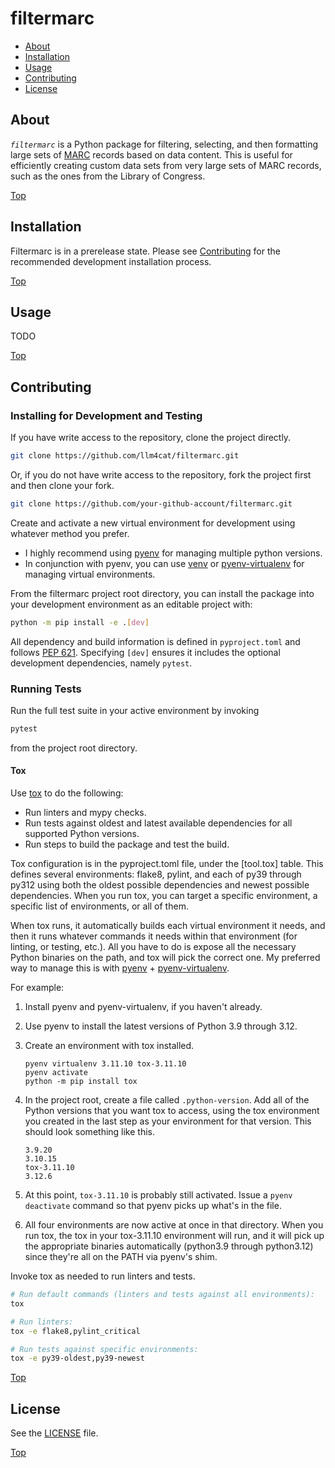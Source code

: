 filtermarc
==========

* [About](#about)
* [Installation](#installation)
* [Usage](#usage)
* [Contributing](#contributing)
* [License](#license)


## About

*`filtermarc`* is a Python package for filtering, selecting, and then
formatting large sets of [MARC][about-marc] records based on data content. This
is useful for efficiently creating custom data sets from very large sets of
MARC records, such as the ones from the Library of Congress.

[Top](#top)


## Installation

Filtermarc is in a prerelease state. Please see [Contributing](#contributing)
for the recommended development installation process.

[Top](#top)


## Usage

TODO

[Top](#top)


## Contributing

### Installing for Development and Testing

If you have write access to the repository, clone the project directly.

```bash
git clone https://github.com/llm4cat/filtermarc.git
```

Or, if you do not have write access to the repository, fork the project first
and then clone your fork.

```bash
git clone https://github.com/your-github-account/filtermarc.git
```

Create and activate a new virtual environment for development using whatever
method you prefer.

- I highly recommend using [pyenv] for managing multiple python versions.
- In conjunction with pyenv, you can use [venv] or [pyenv-virtualenv] for
  managing virtual environments.

From the filtermarc project root directory, you can install the package into
your development environment as an editable project with:

```bash
python -m pip install -e .[dev]
```

All dependency and build information is defined in `pyproject.toml` and follows
[PEP 621][pep-621]. Specifying `[dev]` ensures it includes the optional
development dependencies, namely `pytest`.

### Running Tests

Run the full test suite in your active environment by invoking

```bash
pytest
```

from the project root directory.

#### Tox

Use [tox] to do the following:

- Run linters and mypy checks.
- Run tests against oldest and latest available dependencies for all supported
  Python versions.
- Run steps to build the package and test the build.

Tox configuration is in the pyproject.toml file, under the [tool.tox] table.
This defines several environments: flake8, pylint, and each of py39 through
py312 using both the oldest possible dependencies and newest possible
dependencies. When you run tox, you can target a specific environment, a
specific list of environments, or all of them.

When tox runs, it automatically builds each virtual environment it needs, and
then it runs whatever commands it needs within that environment (for linting,
or testing, etc.). All you have to do is expose all the necessary Python
binaries on the path, and tox will pick the correct one. My preferred way to
manage this is with [pyenv] + [pyenv-virtualenv].

For example:

1. Install pyenv and pyenv-virtualenv, if you haven't already.
2. Use pyenv to install the latest versions of Python 3.9 through 3.12.
3. Create an environment with tox installed.

    ```
    pyenv virtualenv 3.11.10 tox-3.11.10
    pyenv activate
    python -m pip install tox
    ```

4. In the project root, create a file called `.python-version`. Add all of the
   Python versions that you want tox to access, using the tox environment
   you created in the last step as your environment for that version. This
   should look something like this.

    ```
    3.9.20
    3.10.15
    tox-3.11.10
    3.12.6
    ```

5. At this point, `tox-3.11.10` is probably still activated. Issue a `pyenv
   deactivate` command so that pyenv picks up what's in the file.

6. All four environments are now active at once in that directory. When you run
   tox, the tox in your tox-3.11.10 environment will run, and it will pick up
   the appropriate binaries automatically (python3.9 through python3.12) since
   they're all on the PATH via pyenv's shim.

Invoke tox as needed to run linters and tests.

```bash
# Run default commands (linters and tests against all environments):
tox

# Run linters:
tox -e flake8,pylint_critical

# Run tests against specific environments:
tox -e py39-oldest,py39-newest
```

[Top](#top)


## License

See the [LICENSE](LICENSE) file.

[Top](#top)


[about-marc]: https://en.wikipedia.org/wiki/MARC_standards
[pep-621]: https://peps.python.org/pep-0621/
[pyenv]: https://github.com/pyenv/pyenv
[pyenv-virtualenv]: https://github.com/pyenv/pyenv-virtualenv
[tox]: https://tox.wiki/
[venv]: https://docs.python.org/3/library/venv.html
